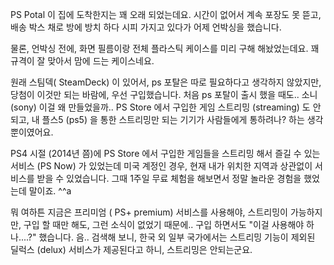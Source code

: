 PS Potal 이 집에 도착한지는 꽤 오래 되었는데요. 시간이 없어서 계속 포장도 못 뜯고, 배송 박스 채로 방에 방치 하다 시피 가지고 있다가 어제 언박싱을 했습니다.

물론, 언박싱 전에, 화면 필름이랑 전체 플라스틱 케이스를 미리 구해 해놨었는데요. 꽤 규격이 잘 맞아서 맘에 드는 케이스네요.

원래 스팀덱( SteamDeck) 이 있어서, ps 포탈은 따로 필요하다고 생각하지 않았지만, 당첨이 이것만 되는 바람에, 우선 구입했습니다. 처음 ps 포탈이 출시 했을 때도.. 소니 (sony) 이걸 왜 만들었을까.. PS Store 에서 구입한 게임 스트리밍 (streaming) 도 안되고, 내 플스5 (ps5) 을 통한 스트리밍만 되는 기기가 사람들에게 통하려나? 하는 생각뿐이였어요. 

PS4 시절 (2014년 쯤)에 PS Store 에서 구입한 게임들을 스트리밍 해서 즐길 수 있는 서비스 (PS Now) 가 있었는데 미국 계정인 경우, 현재 내가 위치한 지역과 상관없이 서비스를 받을 수 있었습니다. 그때 1주일 무료 체험을 해보면서 정말 놀라운 경험을 했었는데 말이죠. ^^a  

뭐 여하튼 지금은 프리미엄 ( PS+ premium) 서비스를 사용해야, 스트리밍이 가능하지만, 구입 할 때만 해도, 그런 소식이 없었기 때문에.. 구입 하면서도 "이걸 사용해야 하나....?" 했습니다. 음..  검색해 보니, 한국 외 일부 국가에서는 스트리밍 기능이 제외된 딜럭스 (delux) 서비스가 제공된다고 하니, 스트리밍은 안되는군요. 
